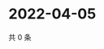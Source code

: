 # 2022-04-05

共 0 条

<!-- BEGIN WEIBO -->
<!-- 最后更新时间 Tue Apr 05 2022 22:12:30 GMT+0800 (China Standard Time) -->

<!-- END WEIBO -->
